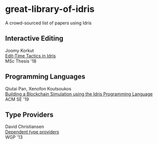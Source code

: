 # great-library-of-idris
A crowd-sourced list of papers using Idris


## Interactive Editing

Joomy Korkut  
[Edit-Time Tactics in Idris](https://wesscholar.wesleyan.edu/etd_mas_theses/179/)  
MSc Thesis '18  

## Programming Languages

Qiutai Pan, Xenofon Koutsoukos  
[Building a Blockchain Simulation using the Idris Programming Language](https://dl.acm.org/doi/abs/10.1145/3299815.3314456)  
ACM SE '19  

## Type Providers

David Christiansen  
[Dependent type providers](https://dl.acm.org/doi/abs/10.1145/2502488.2502495)  
WGP '13  

